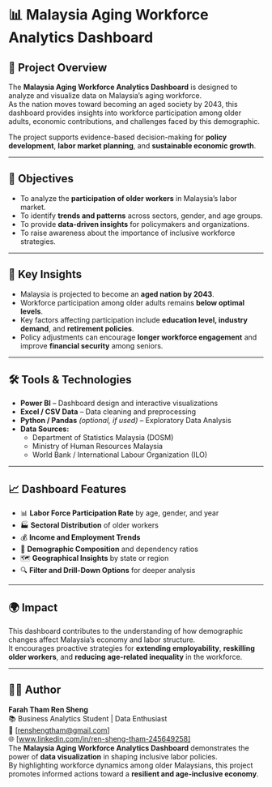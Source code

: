 # 📊 Malaysia Aging Workforce Analytics Dashboard

## 🧩 Project Overview
The **Malaysia Aging Workforce Analytics Dashboard** is designed to analyze and visualize data on Malaysia’s aging workforce.  
As the nation moves toward becoming an aged society by 2043, this dashboard provides insights into workforce participation among older adults, economic contributions, and challenges faced by this demographic.

The project supports evidence-based decision-making for **policy development**, **labor market planning**, and **sustainable economic growth**.

---

## 🎯 Objectives
- To analyze the **participation of older workers** in Malaysia’s labor market.  
- To identify **trends and patterns** across sectors, gender, and age groups.  
- To provide **data-driven insights** for policymakers and organizations.  
- To raise awareness about the importance of inclusive workforce strategies.

---

## 🧠 Key Insights
- Malaysia is projected to become an **aged nation by 2043**.  
- Workforce participation among older adults remains **below optimal levels**.  
- Key factors affecting participation include **education level, industry demand**, and **retirement policies**.  
- Policy adjustments can encourage **longer workforce engagement** and improve **financial security** among seniors.

---

## 🛠️ Tools & Technologies
- **Power BI** – Dashboard design and interactive visualizations  
- **Excel / CSV Data** – Data cleaning and preprocessing  
- **Python / Pandas** *(optional, if used)* – Exploratory Data Analysis  
- **Data Sources:**  
  - Department of Statistics Malaysia (DOSM)  
  - Ministry of Human Resources Malaysia  
  - World Bank / International Labour Organization (ILO)

---

## 📈 Dashboard Features
- 📊 **Labor Force Participation Rate** by age, gender, and year  
- 🏭 **Sectoral Distribution** of older workers  
- 💰 **Income and Employment Trends**  
- 🧓 **Demographic Composition** and dependency ratios  
- 🗺️ **Geographical Insights** by state or region  
- 🔍 **Filter and Drill-Down Options** for deeper analysis

---

## 🌍 Impact
This dashboard contributes to the understanding of how demographic changes affect Malaysia’s economy and labor structure.  
It encourages proactive strategies for **extending employability**, **reskilling older workers**, and **reducing age-related inequality** in the workforce.

---

## 👩‍💻 Author
**Farah Tham Ren Sheng**  
📚 Business Analytics Student | Data Enthusiast  
📧 [renshengtham@gmail.com]  
🌐 [www.linkedin.com/in/ren-sheng-tham-245649258]  
The **Malaysia Aging Workforce Analytics Dashboard** demonstrates the power of **data visualization** in shaping inclusive labor policies.  
By highlighting workforce dynamics among older Malaysians, this project promotes informed actions toward a **resilient and age-inclusive economy**.
